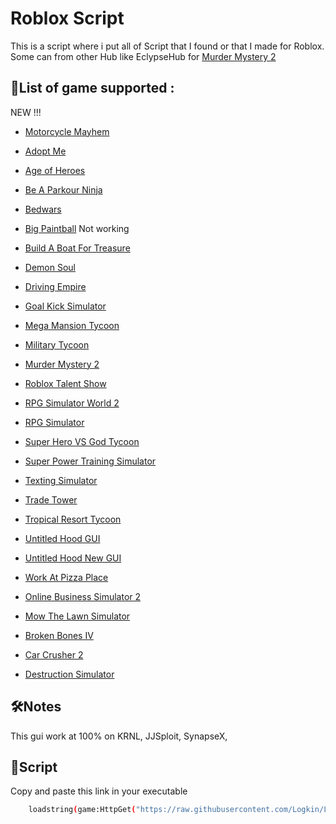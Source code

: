 # Roblox Script

This is a script where i put all of Script that I found or that I made for Roblox. Some can from other Hub like EclypseHub for [Murder Mystery 2](https://www.roblox.com/games/142823291/Murder-Mystery-2)




## 🚀List of game supported :

NEW !!!

- [Motorcycle Mayhem](https://www.roblox.com/games/12533625712)

- [Adopt Me](https://www.roblox.com/games/920587237/Adopt-Me)
- [Age of Heroes](https://www.roblox.com/games/4866692557/Age-of-Heroes)
- [Be A Parkour Ninja](https://www.roblox.com/games/147848991/Be-A-Parkour-Ninja)
- [Bedwars](https://www.roblox.com/games/6872265039/BedWars-PENGUIN-SURVIVAL)
- [Big Paintball](https://www.roblox.com/games/3527629287/BIG-Paintball) Not working
- [Build A Boat For Treasure](https://www.roblox.com/games/537413528/Build-A-Boat-For-Treasure)
- [Demon Soul](https://www.roblox.com/games/8069117419/UPD3-4-Demon-Soul-Simulator)
- [Driving Empire](https://www.roblox.com/games/3351674303/BIG-UPDATE-Driving-Empire)
- [Goal Kick Simulator](https://www.roblox.com/games/9281034297/UPD-X5-3-Goal-Kick-Simulator)
- [Mega Mansion Tycoon](https://www.roblox.com/games/8328351891/LIMITED-Mega-Mansion-Tycoon)
- [Military Tycoon](https://www.roblox.com/games/7180042682/BLACKHAWK-Military-Tycoon)
- [Murder Mystery 2](https://www.roblox.com/games/142823291/Murder-Mystery-2)
- [Roblox Talent Show](https://www.roblox.com/games/10851599/Roblox-Talent-Show)
- [RPG Simulator World 2](https://www.roblox.com/games/4628853904/World-2)
- [RPG Simulator](https://www.roblox.com/games/2990100290/T6-UPD-20-RPG-Simulator)
- [Super Hero VS God Tycoon](https://www.roblox.com/games/7424863999/Super-Hero-VS-God-Tycoon)
- [Super Power Training Simulator](https://www.roblox.com/games/2202352383/Super-Power-Training-Simulator)
- [Texting Simulator](https://www.roblox.com/games/2580982329/UPDATE-Texting-Simulator)
- [Trade Tower](https://www.roblox.com/games/5023820864/Trade-Tower)
- [Tropical Resort Tycoon](https://www.roblox.com/games/5534174456/Tropical-Resort-Tycoon)
- [Untitled Hood GUI](https://www.roblox.com/games/7800644383/Untitled-Hood)
- [Untitled Hood New GUI](https://www.roblox.com/games/9183932460/Untitled-Hood)
- [Work At Pizza Place](https://www.roblox.com/games/192800/Work-at-a-Pizza-Place)
- [Online Business Simulator 2](https://www.roblox.com/games/5327880096/Online-Business-Simulator-2)
- [Mow The Lawn Simulator](https://www.roblox.com/games/10108131074/UPD-2-Mow-The-Lawn-Simulator)
- [Broken Bones IV](https://www.roblox.com/games/2551991523/Broken-Bones-IV)
- [Car Crusher 2](https://www.roblox.com/games/654732683/Car-Crushers-2)
- [Destruction Simulator](https://www.roblox.com/games/2248408710/Destruction-Simulator)




## 🛠Notes

This gui work at 100% on KRNL, JJSploit, SynapseX, 


## 🔗Script

Copy and paste this link in your executable

```bash
    loadstring(game:HttpGet("https://raw.githubusercontent.com/Logkin/LogkinRobloxScriptHub/main/guiscript.txt"))()
```
